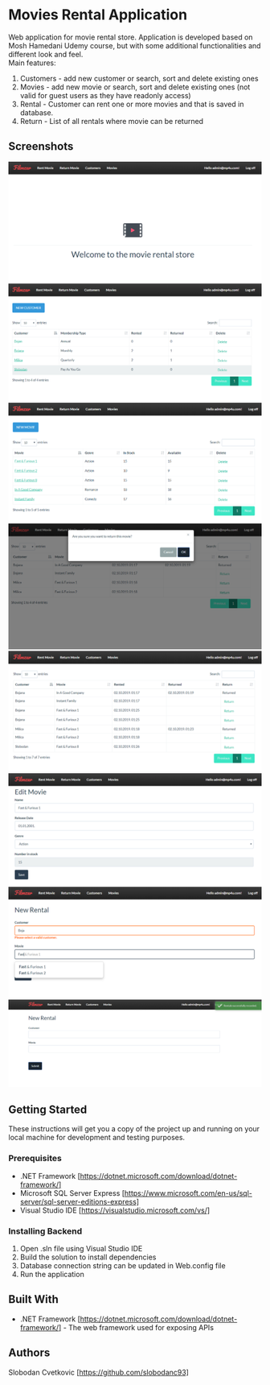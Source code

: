 # Movies Rental Application

Web application for movie rental store. Application is developed based on Mosh Hamedani Udemy course, but with some additional functionalities and different look and feel.<br />
Main features:
1. Customers - add new customer or search, sort and delete existing ones
2. Movies - add new movie or search, sort and delete existing ones (not valid for guest users as they have readonly access)
3. Rental - Customer can rent one or more movies and that is saved in database.
4. Return - List of all rentals where movie can be returned

## Screenshots
<img src="screenshots/Screenshot_1.png"> 
<img src="screenshots/Screenshot_2.png"> 
<img src="screenshots/Screenshot_3.png"> 
<img src="screenshots/Screenshot_4.png">
<img src="screenshots/Screenshot_5.png">
<img src="screenshots/Screenshot_6.png"> 
<img src="screenshots/Screenshot_7.png"> 
<img src="screenshots/Screenshot_8.png"> 

## Getting Started

These instructions will get you a copy of the project up and running on your local machine for development and testing purposes.

### Prerequisites

- .NET Framework [https://dotnet.microsoft.com/download/dotnet-framework/]
- Microsoft SQL Server Express [https://www.microsoft.com/en-us/sql-server/sql-server-editions-express]
- Visual Studio IDE [https://visualstudio.microsoft.com/vs/]

### Installing Backend

1. Open .sln file using Visual Studio IDE
2. Build the solution to install dependencies
3. Database connection string can be updated in Web.config file
5. Run the application
 
## Built With

* .NET Framework [https://dotnet.microsoft.com/download/dotnet-framework/] - The web framework used for exposing APIs

## Authors

Slobodan Cvetkovic [https://github.com/slobodanc93]
